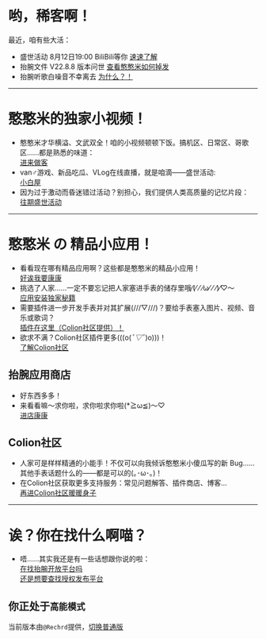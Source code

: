 # 哟，稀客啊！
最近，咱有些大活：
* 盛世活动 8月12日19:00 BiliBili等你 [速速了解](support/n2208082246.md)
* 抬腕文件 V22.8.8 版本问世 [查看憨憨米如何掉发](support/update/fileexplorer2288.md)
* 抬腕听歌白噪音不幸离去 [为什么？！](support/n2208082244.md)

***

# 憨憨米的独家小视频！
* 憨憨米才华横溢、文武双全！咱的小视频顿顿下饭。搞机区、日常区、哥歌区……都是熟悉的味道：   
[进来做客](https://space.bilibili.com/400656980)  
* van♂游戏、新品吃⽠、VLog在线直播，就是咱滴——盛世活动:   
[⼩⽩屋](https://live.bilibili.com/25463078)  
* 因为过于激动而昏迷错过活动？别担心，我们提供人类高质量的记忆片段：  
[往期盛世活动](live.md)

***

# 憨憨米 の 精品小应用！

* 看看现在哪有精品应用啊？这些都是憨憨米的精品小应用！  
[好诶我要康康](download/apps.md)  
* 挑选了⼈家……⼀定不要忘记把⼈家塞进⼿表的储存⾥哦⁄(⁄ ⁄ ⁄ω⁄ ⁄ ⁄)⁄♡～  
[应用安装独家秘籍](download/install.md)  
* 需要插件进⼀步开发⼿表并对其扩展(///▽///)？要给⼿表塞⼊图⽚、视频、⾳乐或歌词？  
[插件在这里（Colion社区提供）！](https://support.qq.com/products/350783/faqs/110472)  
* 欲求不满？Colion社区插件更多(((o(*ﾟ▽ﾟ*)o)))！  
[了解Colion社区](download/community.md)  

## 抬腕应用商店
* 好东⻄多多！  
* 来看看嘛～求你啦，求你啦求你啦(*≧ω≦)～♡  
[进店康康](download.md)

## Colion社区
* ⼈家可是样样精通的⼩能⼿！不仅可以向我倾诉憨憨⽶⼩傻⽠写的新 Bug……其他⼿表话题什么的——都是可以的(｡･ω･｡)！  
* 在Colion社区获取更多⽀持服务：常⻅问题解答、插件商店、博客…  
[再进Colion社区暖暖身子](download/community.md)

***

# 诶？你在找什么啊喵？
* 唔……其实我还是有⼀些话想跟你说的啦：    
[在找抬腕开放平台吗](dev.md)  
[还是想要查找授权发布平台](support/to3rd.md)

## 你正处于`高能模式`
当前版本由`@Rechrd`提供，[切换普通版](https://www.hankmi.com)
